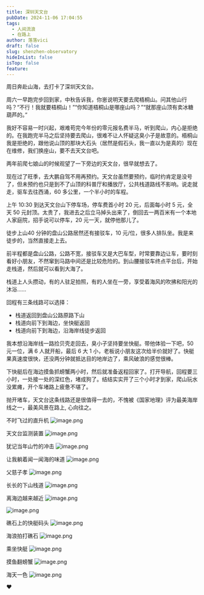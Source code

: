 ```yaml
---
title: 深圳天文台
pubDate: 2024-11-06 17:04:55
tags:
  - 人间流浪
  - 在路上
author: 落落vici
draft: false
slug: shenzhen-observatory
hideInList: false
isTop: false
feature:
---
```

周日奔赴山海，去打卡了深圳天文台。

周六一早跑完步回到家，中秋告诉我，你崽说明天要去爬梧桐山。问其他山行吗？“不行！我就要梧桐山！”“你知道梧桐山是哪座山吗？”“就那座山顶有卖冰糖葫芦的。”

我好不容易一时兴起，艰难苟完今年份的零元报名费半马，听到爬山，内心是拒绝的。在我跑完半马之后坚持要去爬山，很难不让人怀疑这臭小子是故意的。梧桐山我是拒绝的，跟他说山顶的那块大石头（居然是假石头，我一直以为是真的）现在在维修，我们换座山，要不去天文台吧。

两年前爬七娘山的时候观望了一下旁边的天文台，很早就想去了。

现在过了旺季，去大鹏自驾不用再预约。天文台虽然要预约，临时约肯定是没号了，但未预约也只是到不了山顶的科普厅和播放厅，公共栈道路线不影响。说走就走，驱车去往西涌，60 多公里，一个半小时的车程。

上午 10:30 到达天文台山下停车场，停车费首小时 20 元，后面每小时 5 元，全天 50 元封顶。太贵了，我进去之后立马掉头出来了，倒回去一两百米有一个本地人家庭院，招手说可以停车，20 元一天，就停他那儿了。

徒步上山40 分钟的盘山公路居然还有接驳车，10 元/位，很多人排队坐。我是来徒步的，当然直接走上去。

前半程都是盘山公路，公路不宽，接驳车又是大巴车型，时常要靠边让车，要时刻看好小朋友，不然窜到马路中间还是比较危险的。到山腰接驳车终点平台后，开始走栈道，然后就可以看到大海了。

栈道上人头攒动，有的人驻足拍照，有的人坐在一旁，享受着海风的吹拂和阳光的沐浴……

回程有三条线路可以选择：
- 栈道返回到盘山公路原路下山
- 栈道向前下到海边，坐快艇返回
- 栈道向前下到海边，沿海岸线徒步返回

我本想沿海岸线一路捡贝壳走回去，臭小子坚持要坐快艇。带他体验一下吧，50 元一位，满 6 人就开船，最后 6 大 1 小，老板说小朋友这次给半价就好了。快艇果真速度很快，还没两分钟就抵达目的地岸边了，乘风破浪的感觉很棒。

下快艇后在海边摸鱼抓螃蟹两小时，然后就准备返程回家了。打开导航，回程要三小时，一处接一处的深红色，堵成狗了。结结实实开了三个小时才到家，爬山玩水没累瘫，开个车堵路上疲惫不堪了。

抛开堵车，天文台这条线路还是很值得一去的，不愧被《国家地理》评为最美海岸线之一，最美风景在路上, 心向往之。

不时飞过的直升机
![image.png](https://img.hux.ink/image/2024/11/202411061712683.png)

天文台监测装置
![image.png](https://img.hux.ink/image/2024/11/202411061714316.png)

犹记当年山竹的冲击
![image.png](https://img.hux.ink/image/2024/11/202411061713741.png)

让我躺着闻一闻海的味道
![image.png](https://img.hux.ink/image/2024/11/202411061717640.png)

父慈子孝
![image.png](https://img.hux.ink/image/2024/11/202411061718939.png)

长长的下山栈道
![image.png](https://img.hux.ink/image/2024/11/202411061720242.png)

离海边越来越近
![image.png](https://img.hux.ink/image/2024/11/202411061721171.png)

![image.png](https://img.hux.ink/image/2024/11/7E1BA161-C459-4EBC-BE1E-CEDC1BC20ED4.jpg)

礁石上的快艇码头
![image.png](https://img.hux.ink/image/2024/11/202411061722649.png)

海浪拍打礁石
![image.png](https://img.hux.ink/image/2024/11/202411061742396.png)

乘坐快艇
![image.png](https://img.hux.ink/image/2024/11/202411061727765.png)

摸鱼翻螃蟹
![image.png](https://img.hux.ink/image/2024/11/202411061729585.png)

海天一色
![image.png](https://img.hux.ink/image/2024/11/202411061730348.png)

❤
